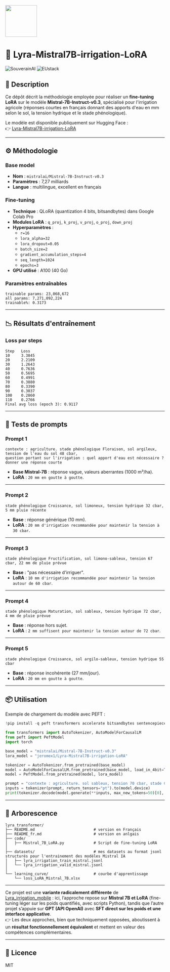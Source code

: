<img src="https://upload.wikimedia.org/wikipedia/en/c/c3/Flag_of_France.svg" width="100px" height="auto" />


# 🌱 Lyra-Mistral7B-irrigation-LoRA

![SouverainAI](https://img.shields.io/badge/🇫🇷%20SouverainAI-oui-success)
![EUstack](https://img.shields.io/badge/🇪🇺%20EUstack-ready-blue)

## 📌 Description
Ce dépôt décrit la méthodologie employée pour réaliser un **fine-tuning LoRA** sur le modèle **Mistral-7B-Instruct-v0.3**, spécialisé pour l'irrigation agricole (réponses courtes en français donnant des apports d'eau en mm selon le sol, la tension hydrique et le stade phénologique).

Le modèle est disponible publiquement sur Hugging Face :  
👉 [Lyra-Mistral7B-irrigation-LoRA](https://huggingface.co/jeromex1/Lyra-Mistral7B-irrigation-LoRA)

---

## ⚙️ Méthodologie

### Base model
- **Nom** : `mistralai/Mistral-7B-Instruct-v0.3`
- **Paramètres** : 7,27 milliards
- **Langue** : multilingue, excellent en français

### Fine-tuning
- **Technique** : QLoRA (quantization 4 bits, bitsandbytes) dans Google Colab Pro 
- **Modules LoRA** : `q_proj`, `k_proj`, `v_proj`, `o_proj`, `down_proj`
- **Hyperparamètres** :
  - `r=16`
  - `lora_alpha=32`
  - `lora_dropout=0.05`
  - `batch_size=2`
  - `gradient_accumulation_steps=4`
  - `seq_length=1024`
  - `epochs=3`
- **GPU utilisé** : A100 (40 Go)

### Paramètres entraînables
```
trainable params: 23,068,672
all params: 7,271,092,224
trainable%: 0.3173
```

---

## 📉 Résultats d'entraînement

### Loss par steps
```
Step   Loss
10     3.3845
20     2.2109
30     1.2643
40     0.7636
50     0.5695
60     0.4991
70     0.3880
80     0.3390
90     0.3037
100    0.2860
110    0.2766
Final avg loss (epoch 3): 0.9117
```

---

## 🔎 Tests de prompts

### Prompt 1
```
contexte : agriculture. stade phénologique Floraison, sol argileux, tension de l'eau du sol 48 cbar,
question portant sur l'irrigation : quel apport d'eau est nécessaire ? donner une réponse courte
```
- **Base Mistral-7B** : réponse vague, valeurs aberrantes (1000 m³/ha).
- **LoRA** : `20 mm en goutte à goutte`.

---

### Prompt 2
```
stade phénologique Croissance, sol limoneux, tension hydrique 32 cbar, 5 mm pluie récente
```
- **Base** : réponse générique (10 mm).
- **LoRA** : `20 mm d'irrigation recommandée pour maintenir la tension à 30 cbar`.

---

### Prompt 3
```
stade phénologique Fructification, sol limono-sableux, tension 67 cbar, 22 mm de pluie prévue
```
- **Base** : "pas nécessaire d'irriguer".
- **LoRA** : `10 mm d'irrigation recommandée pour maintenir la tension autour de 60 cbar`.

---

### Prompt 4
```
stade phénologique Maturation, sol sableux, tension hydrique 72 cbar, 4 mm de pluie prévue
```
- **Base** : réponse hors sujet.
- **LoRA** : `2 mm suffisent pour maintenir la tension autour de 72 cbar`.

---

### Prompt 5
```
stade phénologique Croissance, sol argilo-sableux, tension hydrique 55 cbar
```
- **Base** : réponse incohérente (27 mm/jour).
- **LoRA** : `20 mm en goutte à goutte`.

---

## 📦 Utilisation

Exemple de chargement du modèle avec PEFT :

```python
!pip install -q peft transformers accelerate bitsandbytes sentencepiece huggingface_hub hf_xet
```

```python
from transformers import AutoTokenizer, AutoModelForCausalLM
from peft import PeftModel
import torch

base_model = "mistralai/Mistral-7B-Instruct-v0.3"
lora_model = "jeromex1/Lyra-Mistral7B-irrigation-LoRA"

tokenizer = AutoTokenizer.from_pretrained(base_model)
model = AutoModelForCausalLM.from_pretrained(base_model, load_in_4bit=True, device_map="auto")
model = PeftModel.from_pretrained(model, lora_model)

prompt = "contexte : agriculture. sol sableux, tension 70 cbar, stade Croissance, quel apport d'eau ?"
inputs = tokenizer(prompt, return_tensors="pt").to(model.device)
print(tokenizer.decode(model.generate(**inputs, max_new_tokens=50)[0], skip_special_tokens=True))
```

---
## 💾 Arborescence

```
lyra_transformer/
├── README.md                          # version en Français
├── README_fr.md                       # version en anlgais
├── code/                              
│   ├── Mistral_7B_LoRA.py             # Script de fine-tuning LoRA
│
├── datasets/                          # mes datasets au format jsonl structurés pour l'entrainement des modèles Mistral IA
│   ├── lyra_irrigation_train_mistral.jsonl
│   └── lyra_irrigation_valid_mistral.jsonl
│
└── learning_curve/                    # courbe d'apprentissage
    └── loss_LoRA_Mistral_7B.xlsx

```
---

Ce projet est une **variante radicalement différente** de [Lyra_irrigation_mobile](https://github.com/Jerome-openclassroom/Lyra_irrigation_mobile) : ici, l’approche repose sur **Mistral 7B et LoRA** (fine-tuning léger sur les poids quantifiés, avec scripts Python), tandis que l’autre projet s’appuie sur **GPT (API OpenAI)** avec **SFT direct sur les poids et une interface applicative**.  
👉 Les deux approches, bien que techniquement opposées, aboutissent à un **résultat fonctionnellement équivalent** et mettent en valeur des compétences complémentaires.

---
## 📜 Licence
MIT
